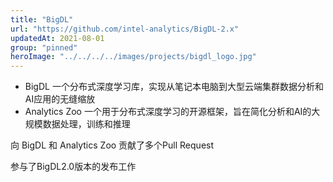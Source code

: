 ```yaml
---
title: "BigDL"
url: "https://github.com/intel-analytics/BigDL-2.x"
updatedAt: 2021-08-01
group: "pinned"
heroImage: "../../../../images/projects/bigdl_logo.jpg"
---
```

- BigDL 一个分布式深度学习库，实现从笔记本电脑到大型云端集群数据分析和AI应用的无缝缩放
- Analytics Zoo 一个用于分布式深度学习的开源框架，旨在简化分析和AI的大规模数据处理，训练和推理

向 BigDL 和 Analytics Zoo 贡献了多个Pull Request

参与了BigDL2.0版本的发布工作